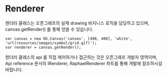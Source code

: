 Renderer
========

렌더러 클래스는 오픈그래프의 실제 drawing 비지니스 로직을 담당하고 있으며, canvas.getRender() 를 통해 얻을 수 있습니다.

```
var canvas = new OG.Canvas('canvas', [400, 400], 'white', 'url(resources/images/symbol/grid.gif)');
var renderer = canvas.getRender();
```

렌더러 클래스의 api 를 직접 제어하거나 접근하는 것은 오픈그래프 개발자 영역이며, 
Api reference 문서의 IRenderer, RaphaelRenderer 파트를 통해 개발에 참조하시길 바랍니다. 